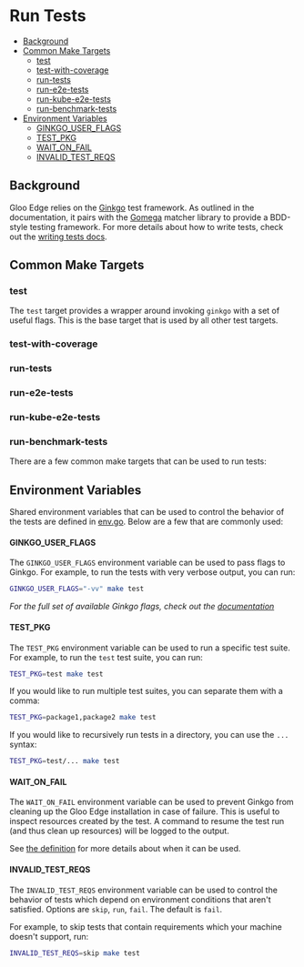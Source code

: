 # Run Tests
- [Background](#background)
- [Common Make Targets](#common-make-targets)
  - [test](#test)
  - [test-with-coverage](#test-with-coverage)
  - [run-tests](#run-tests)
  - [run-e2e-tests](#run-e2e-tests)
  - [run-kube-e2e-tests](#run-kube-e2e-tests)
  - [run-benchmark-tests](#run-benchmark-tests)
- [Environment Variables](#environment-variables)
  - [GINKGO_USER_FLAGS](#ginkgo_user_flags)
  - [TEST_PKG](#test_pkg)
  - [WAIT_ON_FAIL](#wait_on_fail)
  - [INVALID_TEST_REQS](#invalid_test_reqs)

## Background
Gloo Edge relies on the [Ginkgo](https://onsi.github.io/ginkgo/) test framework. As outlined in the documentation, it pairs with the [Gomega](https://onsi.github.io/gomega/) matcher library to provide a BDD-style testing framework. For more details about how to write tests, check out the [writing tests docs](writing-tests.md).

## Common Make Targets
### test
The `test` target provides a wrapper around invoking `ginkgo` with a set of useful flags. This is the base target that is used by all other test targets.

### test-with-coverage

### run-tests

### run-e2e-tests

### run-kube-e2e-tests

### run-benchmark-tests

There are a few common make targets that can be used to run tests:

## Environment Variables
Shared environment variables that can be used to control the behavior of the tests are defined in [env.go](/test/testutils/env.go). Below are a few that are commonly used:

#### GINKGO_USER_FLAGS
The `GINKGO_USER_FLAGS` environment variable can be used to pass flags to Ginkgo. For example, to run the tests with very verbose output, you can run:
```bash
GINKGO_USER_FLAGS="-vv" make test
````
*For the full set of available Ginkgo flags, check out the [documentation](https://onsi.github.io/ginkgo/#ginkgo-cli-overview)*

#### TEST_PKG
The `TEST_PKG` environment variable can be used to run a specific test suite. For example, to run the `test` test suite, you can run:
```bash
TEST_PKG=test make test
```

If you would like to run multiple test suites, you can separate them with a comma:
```bash
TEST_PKG=package1,package2 make test
```

If you would like to recursively run tests in a directory, you can use the `...` syntax:
```bash
TEST_PKG=test/... make test
```

#### WAIT_ON_FAIL
The `WAIT_ON_FAIL` environment variable can be used to prevent Ginkgo from cleaning up the Gloo Edge installation in case of failure. This is useful to inspect resources created by the test. A command to resume the test run (and thus clean up resources) will be logged to the output.

See [the definition](/test/testutils/env.go) for more details about when it can be used.

#### INVALID_TEST_REQS
The `INVALID_TEST_REQS` environment variable can be used to control the behavior of tests which depend on environment conditions that aren't satisfied. Options are `skip`, `run`, `fail`. The default is `fail`.

For example, to skip tests that contain requirements which your machine doesn't support, run:
```bash
INVALID_TEST_REQS=skip make test
```